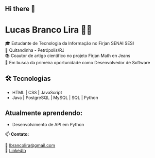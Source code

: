 ## Hi there 👋
# Lucas Branco Lira 👨‍💻

🎓 Estudante de Tecnologia da Informação no Firjan SENAI SESI  
📍 Quitandinha - Petrópolis/RJ  
📚 Coautor de artigo científico no projeto Firjan Math en Jeans  
🚀 Em busca da primeira oportunidade como Desenvolvedor de Software

## 🛠️ Tecnologias
- HTML | CSS | JavaScript
- Java | PostgreSQL | MySQL | SQL | Python 

## Atualmente aprendendo:
- Desenvolvimento de API em Python

📫 **Contato:** 

🔗 lbrancolira@gmail.com  
🔗 [LinkedIn](https://www.linkedin.com/in/lucas-lira-0b1583351](https://www.linkedin.com/in/lucas-lira-0b1583351))
